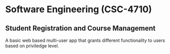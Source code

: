 # Software Engineering (CSC-4710)
## Student Registration and Course Management

A basic web based multi-user app that grants different functionality to users based on priviledge level.

